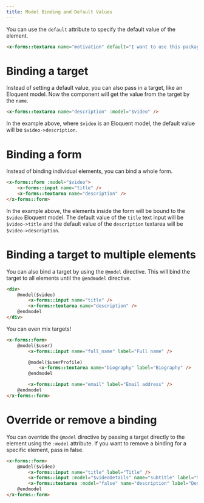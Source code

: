 ```yaml
---
title: Model Binding and Default Values
---
```


You can use the `default` attribute to specify the default value of the element.

```html
<x-forms::textarea name="motivation" default="I want to use this package because..." />
```

# Binding a target

Instead of setting a default value, you can also pass in a target, like an Eloquent model. Now the component will get the value from the target by the `name`.

```html
<x-forms::textarea name="description" :model="$video" />
```

In the example above, where `$video` is an Eloquent model, the default value will be `$video->description`.

# Binding a form

Instead of binding individual elements, you can bind a whole form.

```html
<x-forms::form :model="$video">
    <x-forms::input name="title" />
    <x-forms::textarea name="description" />
</x-forms::form>
```

In the example above, the elements inside the form will be bound to the `$video` Eloquent model.
The default value of the `title` text input will be `$video->title` and the default value of the `description` textarea will be `$video->description`.

# Binding a target to multiple elements

You can also bind a target by using the `@model` directive. This will bind the target to all elements until the `@endmodel` directive.


```html
<div>
    @model($video)
        <x-forms::input name="title" />
        <x-forms::textarea name="description" />
    @endmodel
</div>
```

You can even mix targets!

```html
<x-forms::form>
    @model($user)
        <x-forms::input name="full_name" label="Full name" />

        @model($userProfile)
            <x-forms::textarea name="biography" label="Biography" />
        @endmodel

        <x-forms::input name="email" label="Email address" />
    @endmodel
</x-forms::form>
```

# Override or remove a binding

You can override the `@model` directive by passing a target directly to the element using the `:model` attribute.
If you want to remove a binding for a specific element, pass in false.

```html
<x-forms::form>
    @model($video)
        <x-forms::input name="title" label="Title" />
        <x-forms::input :model="$videoDetails" name="subtitle" label="Subtitle" />
        <x-forms::textarea :model="false" name="description" label="Description" />
    @endmodel
</x-forms::form>
```
